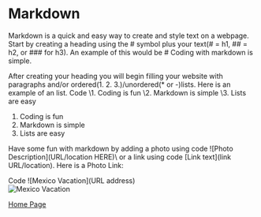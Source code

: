 # Markdown

Markdown is a quick and easy way to create and style text on a webpage. Start by creating a heading using the # symbol plus your text(# = h1, ## = h2, or ### for h3). An example of this would be \# Coding with markdown is simple.

After creating your heading you will begin filling your website with paragraphs and/or ordered(1. 2. 3.)/unordered(* or -)lists. Here is an example of an list.
Code
\1. Coding is fun
\2. Markdown is simple
\3. Lists are easy

1. Coding is fun
2. Markdown is simple
3. Lists are easy

Have some fun with markdown by adding a photo using code \![Photo Description](URL/location HERE)\ or a link using code \[Link text](link URL/location)\. Here is a Photo Link:

Code \![Mexico Vacation](URL address)\
![Mexico Vacation](https://www.sweepstakesbible.com/sites/default/files/sweep_imgs/vacations-united-contest.jpg)

[Home Page](README.md)

